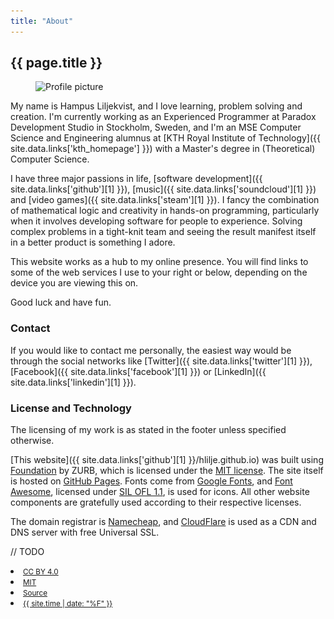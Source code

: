 ```yaml
---
title: "About"
---
```


## {{ page.title }}

<!-- Inline HTML for scrset support -->
<figure class="profile-picture">
  <img src="/images/profile-picture.jpg"
       srcset="/images/profile-picture.jpg 1x, /images/profile-picture@2x.jpg 2x"
       alt="Profile picture" class="profile-picture">
</figure>

My name is Hampus Liljekvist, and I love learning, problem solving and creation.
I'm currently working as an Experienced Programmer at Paradox Development Studio in Stockholm,
Sweden, and I'm an MSE Computer Science and Engineering alumnus at [KTH Royal Institute of Technology]({{ site.data.links['kth_homepage'] }})
with a Master's degree in (Theoretical) Computer Science.

I have three major passions in life, [software development]({{ site.data.links['github'][1] }}),
[music]({{ site.data.links['soundcloud'][1] }}) and [video games]({{ site.data.links['steam'][1] }}).
I fancy the combination of mathematical logic and creativity in hands-on programming,
particularly when it involves developing software for people to experience. Solving
complex problems in a tight-knit team and seeing the result manifest itself in a better
product is something I adore.

This website works as a hub to my online presence. You will find links to some of the
web services I use to your right or below, depending on the device you are viewing
this on.

Good luck and have fun.

### Contact

If you would like to contact me personally, the easiest way would be through
the social networks like [Twitter]({{ site.data.links['twitter'][1] }}),
[Facebook]({{ site.data.links['facebook'][1] }}) or [LinkedIn]({{ site.data.links['linkedin'][1] }}).

### License and Technology

The licensing of my work is as stated in the footer unless specified otherwise.

[This website]({{ site.data.links['github'][1] }}/hlilje.github.io)
was built using [Foundation](http://foundation.zurb.com/) by ZURB, which is licensed
under the [MIT license](https://opensource.org/licenses/MIT). The site itself is
hosted on [GitHub Pages](https://pages.github.com/). Fonts come from [Google Fonts](https://fonts.google.com/),
and [Font Awesome](http://fontawesome.io/), licensed under [SIL OFL 1.1](http://scripts.sil.org/OFL),
is used for icons. All other website components are gratefully used according to
their respective licenses.

The domain registrar is [Namecheap](https://www.namecheap.com/), and [CloudFlare](https://www.cloudflare.com/)
is used as a CDN and DNS server with free Universal SSL.

// TODO
<li><a href="https://creativecommons.org/licenses/by/4.0/"><small>CC BY 4.0</small></a></li>
<li><a href="https://opensource.org/licenses/MIT"><small>MIT</small></a></li>
<li><a href="{{ site.data.links['github'][1] | xml_escape }}/hlilje.github.io"><small>Source</small></a></li>
<li><a href="#"><small><time datetime="{{ site.time | date: "%F" }}">{{ site.time | date: "%F" }}</time></small></a></li>
